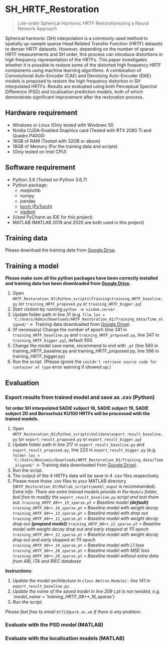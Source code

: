 # SH_HRTF_Restoration
> Low-order Spherical Harmonic HRTF Restorationusing a Neural Network Approach

Spherical harmonic (SH) interpolation is a commonly used method to spatially up-sample sparse Head Related Transfer Function (HRTF) datasets to denser HRTF datasets. However, depending on the number of sparse HRTF measurements and SH order, this process can introduce distortions in high frequency representation of the HRTFs. This paper investigates whether it is possible to restore some of the distorted high frequency HRTF components using machine learning algorithms. A combination of Convolutional Auto-Encoder (CAE) and Denoising Auto-Encoder (DAE) models is proposed to restore the high frequency distortion in SH interpolated HRTFs. Results are evaluated using both Perceptual Spectral Difference (PSD) and localisation prediction models, both of which demonstrate significant improvement after the restoration process.

## Hardware requirement
* Windows or Linux (Only tested with Windows 10)
* Nvidia CUDA-Enabled Graphics card (Tested with RTX 2080 Ti and Quadro P4000) 
* 16GB of RAM (Tested with 32GB or above)
* 18GB of Memory (For the training data and scripts)
* (Only tested on Intel CPU) 

## Software requirement
* Python 3.6 (Tested on Python 3.6.7)
* Python package: 
  * matplotlib
  * numpy
  * pandas
  * [torch (PyTorch)](https://pytorch.org/)
  * [visdom](https://github.com/facebookresearch/visdom)
* (Used PyCharm as IDE for this project)
* MATLAB (MATLAB 2019 and 2020 are both used in this project)

## Training data
Please download the training data from [Google Drive](https://drive.google.com/drive/folders/1eZiNmvomlguggppe_GQdkP89mM-CMjhy?usp=sharing).

## Training a model
**Please make sure all the python packages have been correctly installed and training data has been downloaded from [Google Drive](https://drive.google.com/drive/folders/1eZiNmvomlguggppe_GQdkP89mM-CMjhy?usp=sharing).**
1. Open `HRTF_Restoration_01\Python_scripts\Training\training_HRTF_baseline.py` (or `training_HRTF_proposed.py` or `training_HRTF_bigger.py`)
2. Start visdom by running `python -m visdom.server` .
3. Update folder path in line 31 (e.g. `file_loc = 'C:/Users/Admin/Downloads/HRTF_Restoration_01/Training_data/Time_aligned/'` <- Training data downloaded from [Google Drive](https://drive.google.com/drive/folders/1eZiNmvomlguggppe_GQdkP89mM-CMjhy?usp=sharing)).
4. (If necessary) Change the number of epoch (line 341 in `training_HRTF_baseline.py` and `training_HRTF_proposed.py`, line 347 in `training_HRTF_bigger.py`), default 500.
5. Change the model save name, recommend to end with `.pt` (line 560 in training_HRTF_baseline.py and training_HRTF_proposed.py, line 566 in training_HRTF_bigger.py)
6. Run the script.
(Please ignore the `couldn't retrieve source code for container of type` error warning if showed up.)

## Evaluation
### Export results from trained model and save as .csv (Python)
**1st order SH interpolated SADIE subject 18, SADIE subject 19, SADIE subject 20 and Bernschutz KU100 HRTFs will be processed with the trained models.**
1. Open `HRTF_Restoration_01\Python_scripts\Validate\export_result_baseline.py` (or `export_result_proposed.py` or `export_result_bigger.py`)
2. Update folder path in line 217 in `export_result_baseline.py` and `export_result_proposed.py`, line 223 in `export_result_bigger.py` (e.g. `folder_loc = 'C:/Users/Benjamin/Downloads/HRTF_Restoration_01/Training_data/Time_aligned/'`
 <- Training data downloaded from [Google Drive](https://drive.google.com/drive/folders/1eZiNmvomlguggppe_GQdkP89mM-CMjhy?usp=sharing)).
3. Run the script.
4. The output of the 4 HRTFs data will be save in 4 .csv files respectively.
5. Please move those .csv files to your MATLAB directory (`HRTF_Restoration_01\Matlab_scripts\model_ouput` is recommanded). 
*Extra info:*
*There are extra trained models provide in the `Models` folder, feel free to modify the `export_result_baseline.py` script and test them out.*
*`training_HRTF_08++_15_sparse.pt` = Baseline model* ***(default)***
*`training_HRTF_08++_16_sparse.pt` = Baseline model with weight decay*
*`training_HRTF_08++_13_sparse.pt` = Baseline model with drop out*
*`training_HRTF_08++_12_sparse.pt` = Baseline model with weight decay drop out* ***(propsed model)***
*`training_HRTF_08++_12_sparse.pt` = Baseline model with weight decay drop out and early stopped at 111 epoch*
*`training_HRTF_08++_12_sparse.pt` = Baseline model with weight decay drop out and early stopped at 111 epoch*
*`training_HRTF_08++_19_sparse.pt` = Baseline model with L1 loss*
*`training_HRTF_08++_20_sparse.pt` = Baseline model with MSE loss*
*`training_HRTF_08++_20_sparse.pt` = Baseline model without extra data from ARI, ITA and RIEC database*

***Instructions:***
1. *Update the model architecture in `class Net(nn.Module):` line 141 in `export_result_baseline.py`.*
2. *Update the nome of the saved model in line 209 (.pt is not needed, e.g. `model_name = 'training_HRTF_08++_16_sparse')*
3. *Run the script.*

*Please feel free to email `bt712@york.ac.uk` if there is any problem.*
### Evaluate with the PSD model (MATLAB)


### Evaluate with the localisation models (MATLAB)




